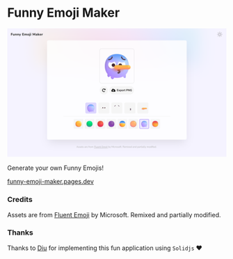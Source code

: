 # Funny Emoji Maker

<p align="center">
  <img src="./public/funny-emoji-maker.pages.dev.png" />
</p>

Generate your own Funny Emojis!

[funny-emoji-maker.pages.dev](https://funny-emoji-maker.pages.dev/)

### Credits

Assets are from [Fluent Emoji](https://github.com/microsoft/fluentui-emoji) by Microsoft. Remixed and partially modified.

### Thanks

Thanks to [Diu](https://github.com/ddiu8081/fluent-emoji-maker) for implementing this fun application using `Solidjs` ❤️

